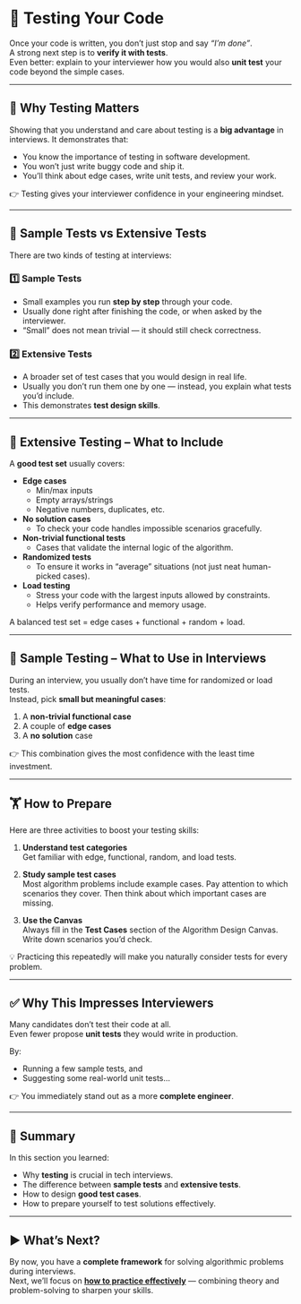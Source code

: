 # 🧪 Testing Your Code

Once your code is written, you don’t just stop and say *“I’m done”*.  
A strong next step is to **verify it with tests**.  
Even better: explain to your interviewer how you would also **unit test** your code beyond the simple cases.

---

## 🔑 Why Testing Matters
Showing that you understand and care about testing is a **big advantage** in interviews. It demonstrates that:  
- You know the importance of testing in software development.  
- You won’t just write buggy code and ship it.  
- You’ll think about edge cases, write unit tests, and review your work.  

👉 Testing gives your interviewer confidence in your engineering mindset.

---

## 🧩 Sample Tests vs Extensive Tests
There are two kinds of testing at interviews:

### 1️⃣ Sample Tests
- Small examples you run **step by step** through your code.  
- Usually done right after finishing the code, or when asked by the interviewer.  
- “Small” does not mean trivial — it should still check correctness.  

### 2️⃣ Extensive Tests
- A broader set of test cases that you would design in real life.  
- Usually you don’t run them one by one — instead, you explain what tests you’d include.  
- This demonstrates **test design skills**.

---

## 🧪 Extensive Testing – What to Include
A **good test set** usually covers:

- **Edge cases**  
  - Min/max inputs  
  - Empty arrays/strings  
  - Negative numbers, duplicates, etc.  
- **No solution cases**  
  - To check your code handles impossible scenarios gracefully.  
- **Non-trivial functional tests**  
  - Cases that validate the internal logic of the algorithm.  
- **Randomized tests**  
  - To ensure it works in “average” situations (not just neat human-picked cases).  
- **Load testing**  
  - Stress your code with the largest inputs allowed by constraints.  
  - Helps verify performance and memory usage.  

A balanced test set = edge cases + functional + random + load.

---

## 🧪 Sample Testing – What to Use in Interviews
During an interview, you usually don’t have time for randomized or load tests.  
Instead, pick **small but meaningful cases**:  

1. A **non-trivial functional case**  
2. A couple of **edge cases**  
3. A **no solution** case  

👉 This combination gives the most confidence with the least time investment.

---

## 🏋️ How to Prepare
Here are three activities to boost your testing skills:

1. **Understand test categories**  
   Get familiar with edge, functional, random, and load tests.  

2. **Study sample test cases**  
   Most algorithm problems include example cases. Pay attention to which scenarios they cover. Then think about which important cases are missing.  

3. **Use the Canvas**  
   Always fill in the **Test Cases** section of the Algorithm Design Canvas. Write down scenarios you’d check.  

💡 Practicing this repeatedly will make you naturally consider tests for every problem.

---

## ✅ Why This Impresses Interviewers
Many candidates don’t test their code at all.  
Even fewer propose **unit tests** they would write in production.  

By:  
- Running a few sample tests, and  
- Suggesting some real-world unit tests…  

👉 You immediately stand out as a more **complete engineer**.

---


## 📌 Summary
In this section you learned:
- Why **testing** is crucial in tech interviews.  
- The difference between **sample tests** and **extensive tests**.  
- How to design **good test cases**.  
- How to prepare yourself to test solutions effectively.  

---

## ▶️ What’s Next?
By now, you have a **complete framework** for solving algorithmic problems during interviews.  
Next, we’ll focus on [**how to practice effectively**](../Practice/README.md) — combining theory and problem-solving to sharpen your skills.
